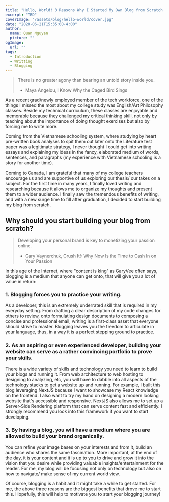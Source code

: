 ```yaml
---
title: "Hello, World! 3 Reasons Why I Started My Own Blog from Scratch and Why You Should Too"
excerpt: "TBD"
coverImage: "/assets/blog/hello-world/cover.jpg"
date: "2020-06-21T15:35:00-4:00"
author:
  name: Quan Nguyen
  picture: ""
ogImage:
  url: ""
tags:
  - Introduction
  - Writting
  - Blogging
---
```


> There is no greater agony than bearing an untold story inside you.
> - Maya Angelou, I Know Why the Caged Bird Sings

As a recent grad/newly employed member of the tech workforce, one of the things I missed the most about my college study was 
English/Art Philosophy classes. Beside my technical curriculum, these classes are enjoyable and memorable because they challenged my critical thinking skill, not only by teaching about the importance of doing thought exercises but also by forcing me to write more. 

Coming from the Vietnamese schooling system, where studying by heart pre-written book analyses to spit them out later onto the Literature test paper was a legitimate strategy, I never thought I could get into writing essays and explaining my ideas in the fancy, elaborated medium of words, sentences, and paragraphs (my experience with Vietnamese schooling is a story for another time). 

Coming to Canada, I am grateful that many of my college teachers encourage us and are supportive of us exploring our thesis/ our takes on a subject. For the first time in many years, I finally loved writing and researching because it allows me to organize my thoughts and present them to a wider audience. I finally saw the tremendous benefits of writing, and with a new surge time to fill after graduation, I decided to start building my blog from scratch.  


## Why should you start building your blog from scratch?
> Developing your personal brand is key to monetizing your passion online.
> - Gary Vaynerchuk, Crush It!: Why Now Is the Time to Cash In on Your Passion

In this age of the Internet, where "content is king" as GaryVee often says, blogging is a medium that anyone can get onto, that will give you a lot of value in return:

### 1. Blogging forces you to practice your writing. 
As a developer, this is an extremely underrated skill that is required in my everyday setting. From drafting a clear description of my code changes for others to review, onto formulating design documents to composing a concise and professional email, writing is a first-class asset that everyone should strive to master. Blogging leaves you the freedom to articulate in your language, thus, in a way it is a perfect stepping ground to practice.
 
### 2. As an aspiring or even experienced developer, building your website can serve as a rather convincing portfolio to prove your skills.
There is a wide variety of skills and technology you need to learn to build your blogs and running it. From web architecture to web hosting to designing to analyzing, etc, you will have to dabble into all aspects of the technology stacks to get a website up and running.  For example, I built this blog leveraging NextJS because I want to showcase my React knowledge on the frontend. I also want to try my hand on designing a modern looking website that's accessible and responsive. NextJS also allows me to set up a Server-Side Rendering platform that can serve content fast and efficiently. I strongly recommend you look into this framework if you want to start developing.

### 3. By having a blog, you will have a medium where you are allowed to build your brand organically. 
You can refine your image bases on your interests and from it, build an audience who shares the same fascination. More important, at the end of the day, it is your content and it is up to you to drive and grow it into the vision that you desire while providing valuable insights/entertainment for the reader. For me, my blog will be focusing not only on technology but also on how to navigate/ make sense of my current world view. 

Of course, blogging is a habit and it might take a while to get started. For me, the above three reasons are the biggest benefits that drove me to start this. Hopefully, this will help to motivate you to start your blogging journey!

